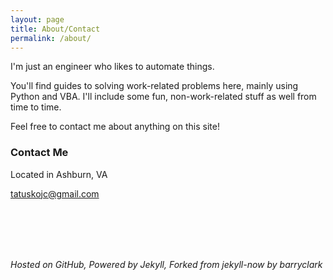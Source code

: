 ```yaml
---
layout: page
title: About/Contact
permalink: /about/
---
```


I'm just an engineer who likes to automate things.

You'll find guides to solving work-related problems here, mainly using Python and VBA. I'll include some fun, non-work-related stuff as well from time to time.

Feel free to contact me about anything on this site!

### Contact Me

Located in Ashburn, VA

[tatuskojc@gmail.com](mailto:tatuskojc@gmail.com)

<br><br>
---

*Hosted on GitHub, Powered by Jekyll, Forked from jekyll-now by barryclark*

